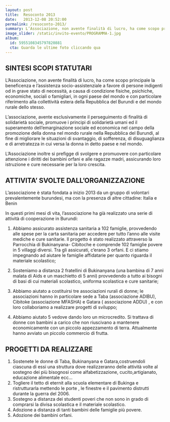 ```yaml
---
layout: post
title:  Resoconto 2013
date:   2013-12-08 20:52:00
permalink: /resoconto-2013/
summary: L’Associazione, non avente finalità di lucro, ha come scopo principale la beneficenza e l’assistenza socio-assistenziale a favore di persone indigenti od in grave stato di necessità
image_slider: /static/invito-evento/PROGRAMMA-1.jpg
album:
  id: 5955108345797820881
  cta: Guarda le ultime foto cliccando qua
---
```




## SINTESI SCOPI STATUTARI

L’Associazione, non avente finalità di lucro, ha come scopo principale la beneficenza e l’assistenza socio-assistenziale a favore di persone indigenti od in grave stato di necessità, a causa di condizione fisiche, psichiche, economiche, sociali o famigliari, in ogni paese del mondo e con particolare riferimento alla collettività estera della Repubblica del Burundi e del mondo rurale dello stesso.

L’associazione, avente esclusivamente il perseguimento di finalità di solidarietà sociale, promuove i principi di solidarietà umani ed il superamento dell’emarginazione sociale ed economica nel campo della promozione della donna nel mondo rurale nella Repubblica del Burundi, al fine di migliorare le situazioni di svantaggio, di sofferenza, di disuguaglianza e di arretratezza in cui versa la donna in detto paese e nel mondo.

L’Associazione inoltre si prefigge di svolgere e promuovere con particolare attenzione i diritti dei bambini orfani e alle ragazze madri, assicurando loro istruzione e cure necessarie per la loro crescita.

## ATTIVITA’ SVOLTE DALL’ORGANIZZAZIONE

L’associazione è stata fondata a inizio 2013 da un gruppo di volontari prevalentemente burundesi, ma con la presenza di altre cittadine: Italia e Benin

In questi primi mesi di vita, l’associazione ha già realizzato una serie di attività di cooperazione in Burundi:

1. Abbiamo assicurato assistenza sanitaria a 102 famiglie, provvedendo alle spese per la carta sanitaria per accedere per tutto l’anno alle visite mediche e cure sanitarie. Il progetto è stato realizzato attraverso la Parrocchia di Bukinanyana- Cibitoche e comprende 102 famiglie povere in 5 villaggi diversi. Tra gli assicurati, c’erano 3 orfani. E ci stiamo impegnando ad aiutare le famiglie affidatarie per quanto riguarda il materiale scolastico;

2. Sosteniamo a distanza 2 fratellini di Bukinanyana (una bambina di 7 anni malata di Aids e un maschietto di 5 anni) provvedendo a tutto ai bisogni di basi di cui materiali scolastico, uniforma scolastica e cure sanitarie;
3. Abbiamo aiutato a costituirsi tre associazioni rurali di donne; le associazioni hanno in particolare sede a Taba (associazione ADIBU), Cibitoke (associazione MFASHA) e Gatara ( associazione ADDU) , e con loro collaboriamo a realizzare progetti di sviluppo;
4. Abbiamo aiutato 5 vedove dando loro un microcredito. Si trattava di donne con bambini a carico che non riuscivano a mantenere economicamente con un piccolo appezzamento di terra. Attualmente hanno avviato un piccolo commercio di frutta.

## PROGETTI DA REALIZZARE

1. Sostenete le donne di Taba, Bukinanyana e Gatara,costruendoli  ciascuna di essi una struttura dove realizzeranno delle attività volte al sostegno dei più bisognosi come alfabetizzazione, cucito,artigianato, educazione alimentale ecc…
2. Togliere il tetto di eternit alla scuola elementare di Bukinga e ristrutturarla mettendo le porte , le finestre e il pavimento distrutti durante la guerra del 2006.
3. Sostegno a distanza dei studenti poveri che non sono in grado di comprarsi la divisa scolastica e il materiale scolastico.
4. Adozione a distanza di tanti bambini  delle famiglie più povere.
5. Adozione dei bambini orfani.
